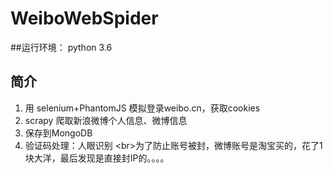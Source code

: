 # WeiboWebSpider
##运行环境：
python 3.6


## 简介
1. 用 selenium+PhantomJS 模拟登录weibo.cn，获取cookies
2. scrapy 爬取新浪微博个人信息、微博信息
3. 保存到MongoDB
4. 验证码处理：人眼识别
\<br>为了防止账号被封，微博账号是淘宝买的，花了1块大洋，最后发现是直接封IP的。。。。
